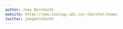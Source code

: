 ```yaml
---
author: Joey Bernhardt
website: https://www.zoology.ubc.ca/~jbernhar/home/
twitter: joeybernhardt
---
```

